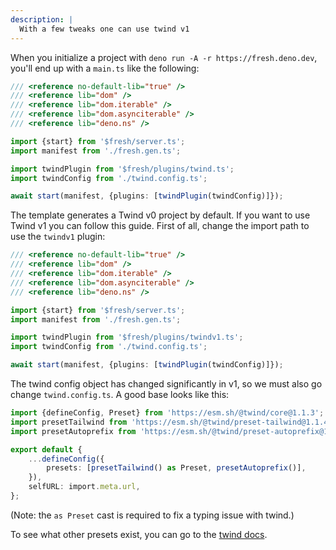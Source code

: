 ```yaml
---
description: |
  With a few tweaks one can use twind v1
---
```


When you initialize a project with `deno run -A -r https://fresh.deno.dev`,
you'll end up with a `main.ts` like the following:

```ts main.ts
/// <reference no-default-lib="true" />
/// <reference lib="dom" />
/// <reference lib="dom.iterable" />
/// <reference lib="dom.asynciterable" />
/// <reference lib="deno.ns" />

import {start} from '$fresh/server.ts';
import manifest from './fresh.gen.ts';

import twindPlugin from '$fresh/plugins/twind.ts';
import twindConfig from './twind.config.ts';

await start(manifest, {plugins: [twindPlugin(twindConfig)]});
```

The template generates a Twind v0 project by default. If you want to use Twind
v1 you can follow this guide. First of all, change the import path to use the
`twindv1` plugin:

```ts main.ts
/// <reference no-default-lib="true" />
/// <reference lib="dom" />
/// <reference lib="dom.iterable" />
/// <reference lib="dom.asynciterable" />
/// <reference lib="deno.ns" />

import {start} from '$fresh/server.ts';
import manifest from './fresh.gen.ts';

import twindPlugin from '$fresh/plugins/twindv1.ts';
import twindConfig from './twind.config.ts';

await start(manifest, {plugins: [twindPlugin(twindConfig)]});
```

The twind config object has changed significantly in v1, so we must also go
change `twind.config.ts`. A good base looks like this:

```ts twind.config.ts
import {defineConfig, Preset} from 'https://esm.sh/@twind/core@1.1.3';
import presetTailwind from 'https://esm.sh/@twind/preset-tailwind@1.1.4';
import presetAutoprefix from 'https://esm.sh/@twind/preset-autoprefix@1.0.7';

export default {
	...defineConfig({
		presets: [presetTailwind() as Preset, presetAutoprefix()],
	}),
	selfURL: import.meta.url,
};
```

(Note: the `as Preset` cast is required to fix a typing issue with twind.)

To see what other presets exist, you can go to the
[twind docs](https://twind.style/presets).
